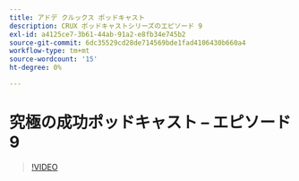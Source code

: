 ```yaml
---
title: アドデ クルックス ポッドキャスト
description: CRUX ポッドキャストシリーズのエピソード 9
exl-id: a4125ce7-3b61-44ab-91a2-e8fb34e745b2
source-git-commit: 6dc35529cd28de714569bde1fad4106430b660a4
workflow-type: tm+mt
source-wordcount: '15'
ht-degree: 0%

---
```


# 究極の成功ポッドキャスト – エピソード 9

>[!VIDEO](https://video.tv.adobe.com/v/3429770?quality=12learn=on)
